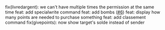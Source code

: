 fix(livredargent): we can't have multiple times the permission at the same time
feat: add specialwrite command
feat: add bombs ([#6](https://github.com/LeRoiDesKiwis/Omega-Bot/pull/6))
feat: display how many points are needed to purchase something
feat: add classement command
fix(givepoints): now show target's solde instead of sender
